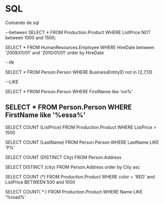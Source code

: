 # SQL
Comando de sql

--between
SELECT *
FROM Production.Product
WHERE ListPrice NOT between 1000 and 1500;

SELECT * 
FROM HumanResources.Employee
WHERE HireDate between '2009/01/01' and '2010/01/01'
order by HireDate

--IN

SELECT * 
FROM Person.Person
WHERE BusinessEntityID not in (2,7,13)

--LIKE

SELECT *
FROM Person.Person
WHERE FirstName like 'ovi%'


SELECT * 
FROM Person.Person
WHERE FirstName like '%essa%'
------------------------------------------

SELECT COUNT (ListPrice)
FROM Production.Product
WHERE ListPrice > 1500


SELECT COUNT (LastName)
FROM Person.Person
WHERE LastName LIKE 'P%'


SELECT COUNT (DISTINCT City)
FROM Person.Address


SELECT DISTINCT (city)
FROM Person.Address
order by City asc

SELECT COUNT (*)
FROM Production.Product
WHERE color = 'RED' 
and ListPrice BETWEEN 500 and 1000

SELECT COUNT( * )
FROM Production.Product
WHERE Name LIKE '%road%'
